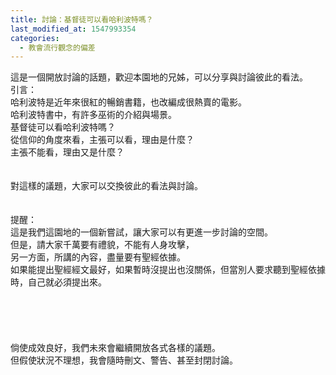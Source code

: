 ```yaml
---
title: 討論：基督徒可以看哈利波特嗎？
last_modified_at: 1547993354
categories:
  - 教會流行觀念的偏差
---
```


這是一個開放討論的話題，歡迎本園地的兄姊，可以分享與討論彼此的看法。<br><!--more-->引言：<br>哈利波特是近年來很紅的暢銷書籍，也改編成很熱賣的電影。<br>哈利波特書中，有許多巫術的介紹與場景。<br>基督徒可以看哈利波特嗎？<br>從信仰的角度來看，主張可以看，理由是什麼？<br>主張不能看，理由又是什麼？<br><br><br>對這樣的議題，大家可以交換彼此的看法與討論。<br><br><br>提醒：<br>這是我們這園地的一個新嘗試，讓大家可以有更進一步討論的空間。<br>但是，請大家千萬要有禮貌，不能有人身攻擊，<br>另一方面，所講的內容，盡量要有聖經依據。<br>如果能提出聖經經文最好，如果暫時沒提出也沒關係，但當別人要求聽到聖經依據時，自己就必須提出來。<br><br><br><br><br><br>倘使成效良好，我們未來會繼續開放各式各樣的議題。<br>但假使狀況不理想，我會隨時刪文、警告、甚至封閉討論。<br>
